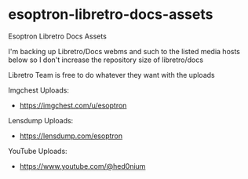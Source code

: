 # esoptron-libretro-docs-assets

Esoptron Libretro Docs Assets

I'm backing up Libretro/Docs webms and such to the listed media hosts below so I don't increase the repository size of libretro/docs

Libretro Team is free to do whatever they want with the uploads

Imgchest Uploads:

* https://imgchest.com/u/esoptron

Lensdump Uploads:

* https://lensdump.com/esoptron

YouTube Uploads:

* https://www.youtube.com/@hed0nium
